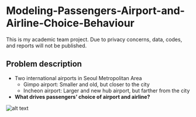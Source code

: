 # Modeling-Passengers-Airport-and-Airline-Choice-Behaviour
This is my academic team project. Due to privacy concerns, data, codes, and reports will not be published.

## Problem description
- Two international airports in Seoul Metropolitan Area
  - Gimpo airport: Smaller and old, but closer to the city 
  - Incheon airport: Larger and new hub airport, but farther from the city 
- **What drives passengers’ choice of airport and airline?**


![alt text](https://github.com/TrucAPhan/Modeling-Passengers-Airport-and-Airline-Choice-Behaviour/blob/3b4308ccfe23ca415c260640bf1f4434461fbd7f/Korea%20Airports.png)
